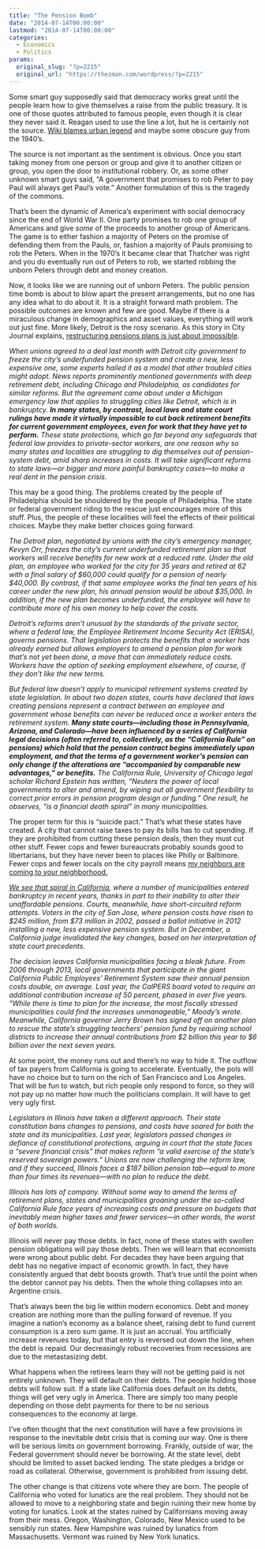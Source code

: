```yaml
---
title: "The Pension Bomb"
date: "2014-07-14T00:00:00"
lastmod: "2014-07-14T00:00:00"
categories:
  - Economics
  - Politics
params:
  original_slug: "?p=2215"
  original_url: "https://thezman.com/wordpress/?p=2215"
---
```


Some smart guy supposedly said that democracy works great until the
people learn how to give themselves a raise from the public treasury. It
is one of those quotes attributed to famous people, even though it is
clear they never said it. Reagan used to use the line a lot, but he is
certainly not the
source. <a href="http://en.wikiquote.org/wiki/Alexander_Fraser_Tytler"
rel="noopener noreferrer" target="_blank">Wiki blames urban legend</a>
and maybe some obscure guy from the 1940’s.

The source is not important as the sentiment is obvious. Once you start
taking money from one person or group and give it to another citizen or
group, you open the door to institutional robbery. Or, as some other
unknown smart guys said, “A government that promises to rob Peter to pay
Paul will always get Paul’s vote.” Another formulation of this is the
tragedy of the commons.

That’s been the dynamic of America’s experiment with social democracy
since the end of World War II. One party promises to rob one group of
Americans and give *some* of the proceeds to another group of Americans.
The game is to either fashion a majority of Peters on the promise of
defending them from the Pauls, or, fashion a majority of Pauls promising
to rob the Peters. When in the 1970’s it became clear that Thatcher was
right and you do eventually run out of Peters to rob, we started robbing
the unborn Peters through debt and money creation.

Now, it looks like we are running out of unborn Peters. The public
pension time bomb is about to blow apart the present arrangements, but
no one has any idea what to do about it. It is a straight forward math
problem. The possible outcomes are known and few are good. Maybe if
there is a miraculous change in demographics and asset values,
everything will work out just fine. More likely, Detroit is the rosy
scenario. As this story in City Journal explains,
<a href="http://www.city-journal.org/2014/eon0710sm.html"
rel="noopener noreferrer" target="_blank">restructuring pensions plans
is just about impossible</a>.

*When unions agreed to a deal last month with Detroit city government to
freeze the city’s underfunded pension system and create a new, less
expensive one, some experts hailed it as a model that other troubled
cities might adopt. News reports prominently mentioned governments with
deep retirement debt, including Chicago and Philadelphia, as candidates
for similar reforms. But the agreement came about under a Michigan
emergency law that applies to struggling cities like Detroit, which is
in bankruptcy. **In many states, by contrast, local laws and state court
rulings have made it virtually impossible to cut back retirement
benefits for current government employees, even for work that they have
yet to perform.** These state protections, which go far beyond any
safeguards that federal law provides to private-sector workers, are one
reason why so many states and localities are struggling to dig
themselves out of pension-system debt, amid sharp increases in costs. It
will take significant reforms to state laws—or bigger and more painful
bankruptcy cases—to make a real dent in the pension crisis.*

This may be a good thing. The problems created by the people of
Philadelphia should be shouldered by the people of Philadelphia. The
state or federal government riding to the rescue just encourages more of
this stuff. Plus, the people of these localities will feel the effects
of their political choices. Maybe they make better choices going
forward.

*The Detroit plan, negotiated by unions with the city’s emergency
manager, Kevyn Orr, freezes the city’s current underfunded retirement
plan so that workers will receive benefits for new work at a reduced
rate. Under the old plan, an employee who worked for the city for 35
years and retired at 62 with a final salary of $60,000 could qualify for
a pension of nearly $40,000. By contrast, if that same employee works
the final ten years of his career under the new plan, his annual pension
would be about $35,000. In addition, if the new plan becomes
underfunded, the employee will have to contribute more of his own money
to help cover the costs.*

*Detroit’s reforms aren’t unusual by the standards of the private
sector, where a federal law, the Employee Retirement Income Security Act
(ERISA), governs pensions. That legislation protects the benefits that a
worker has already earned but allows employers to amend a pension plan
for work that’s not yet been done, a move that can immediately reduce
costs. Workers have the option of seeking employment elsewhere, of
course, if they don’t like the new terms.*

*But federal law doesn’t apply to municipal retirement systems created
by state legislation. In about two dozen states, courts have declared
that laws creating pensions represent a contract between an employee and
government whose benefits can never be reduced once a worker enters the
retirement system. **Many state courts—including those in Pennsylvania,
Arizona, and Colorado—have been influenced by a series of California
legal decisions (often referred to, collectively, as the “California
Rule” on pensions) which hold that the pension contract begins
immediately upon employment, and that the terms of a government worker’s
pension can only change if the alterations are “accompanied by
comparable new advantages,” or benefits.** The California Rule,
University of Chicago legal scholar Richard Epstein has written,
“Neuters the power of local governments to alter and amend, by wiping
out all government flexibility to correct prior errors in pension
program design or funding.” One result, he observes, “is a financial
death spiral” in many municipalities.*

The proper term for this is “suicide pact.” That’s what these states
have created. A city that cannot raise taxes to pay its bills has to cut
spending. If they are prohibited from cutting these pension deals, then
they must cut other stuff. Fewer cops and fewer bureaucrats probably
sounds good to libertarians, but they have never been to places like
Philly or Baltimore. Fewer cops and fewer locals on the city payroll
means <a
href="http://m1.behance.net/rendition/modules/14087881/disp/588440a67219e56d079acbed9ce9d780.png"
rel="noopener noreferrer" target="_blank">my neighbors are coming to
your neighborhood.</a>

<a href="http://www.city-journal.org/2010/20_2_california-unions.html"
rel="noopener noreferrer" target="new"><em>We see that spiral in
California</em></a>*, where a number of municipalities entered
bankruptcy in recent years, thanks in part to their inability to alter
their unaffordable pensions. Courts, meanwhile, have short-circuited
reform attempts. Voters in the city of San Jose, where pension costs
have risen to $245 million, from $73 million in 2002, passed a ballot
initiative in 2012 installing a new, less expensive pension system. But
in December, a California judge invalidated the key changes, based on
her interpretation of state court precedents.*

*The decision leaves California municipalities facing a bleak future.
From 2006 through 2013, local governments that participate in the giant
California Public Employees’ Retirement System saw their annual pension
costs double, on average. Last year, the CalPERS board voted to require
an additional contribution increase of 50 percent, phased in over five
years. “While there is time to plan for the increase, the most fiscally
stressed municipalities could find the increases unmanageable,” Moody’s
wrote. Meanwhile, California governor Jerry Brown has signed off on
another plan to rescue the state’s struggling teachers’ pension fund by
requiring school districts to increase their annual contributions from
$2 billion this year to $6 billion over the next seven years.*

At some point, the money runs out and there’s no way to hide it. The
outflow of tax payers from California is going to accelerate.
Eventually, the pols will have no choice but to turn on the rich of San
Francisco and Los Angeles. That will be fun to watch, but rich people
only respond to force, so they will not pay up no matter how much the
politicians complain. It will have to get very ugly first.

*Legislators in Illinois have taken a different approach. Their state
constitution bans changes to pensions, and costs have soared for both
the state and its municipalities. Last year, legislators passed changes
in defiance of constitutional protections, arguing in court that the
state faces a “severe financial crisis” that makes reform “a valid
exercise of the state’s reserved sovereign powers.” Unions are now
challenging the reform law, and if they succeed, Illinois faces a $187
billion pension tab—equal to more than four times its revenues—with no
plan to reduce the debt.*

*Illinois has lots of company. Without some way to amend the terms of
retirement plans, states and municipalities groaning under the so-called
California Rule face years of increasing costs and pressure on budgets
that inevitably mean higher taxes and fewer services—in other words, the
worst of both worlds.*

Illinois will never pay those debts. In fact, none of these states with
swollen pension obligations will pay those debts. Then we will learn
that economists were wrong about public debt. For decades they have been
arguing that debt has no negative impact of economic growth. In fact,
they have consistently argued that debt boosts growth. That’s true until
the point when the debtor cannot pay his debts. Then the whole thing
collapses into an Argentine crisis.

That’s always been the big lie within modern economics. Debt and money
creation are nothing more than the pulling forward of revenue. If you
imagine a nation’s economy as a balance sheet, raising debt to fund
current consumption is a zero sum game. It is just an accrual. You
artificially increase revenues today, but that entry is reversed out
down the line, when the debt is repaid. Our decreasingly robust
recoveries from recessions are due to the metastasizing debt.

What happens when the retirees learn they will not be getting paid is
not entirely unknown. They will default on their debts. The people
holding those debts will follow suit. If a state like California does
default on its debts, things will get very ugly in America. There are
simply too many people depending on those debt payments for there to be
no serious consequences to the economy at large.

I’ve often thought that the next constitution will have a few provisions
in response to the inevitable debt crisis that is coming our way. One is
there will be serious limits on government borrowing. Frankly, outside
of war, the Federal government should never be borrowing. At the state
level, debt should be limited to asset backed lending. The state pledges
a bridge or road as collateral. Otherwise, government is prohibited from
issuing debt.

The other change is that citizens vote where they are born. The people
of California who voted for lunatics are the real problem. They should
not be allowed to move to a neighboring state and begin ruining their
new home by voting for lunatics. Look at the states ruined by
Californians moving away from their mess. Oregon, Washington, Colorado,
New Mexico used to be sensibly run states. New Hampshire was ruined by
lunatics from Massachusetts. Vermont was ruined by New York lunatics.
